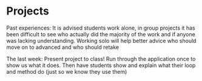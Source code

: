 # Projects
Past experiences:
	It is advised students work alone, in group projects it has been difficult to see who actually did the majority of the work and if anyone was lacking understanding. Working solo will help better advice who should move on to advanced and who should retake

The last week:
	Present project to class! Run through the application once to show us what it does. Then have students show and explain what their loop and method do (just so we know they use them)